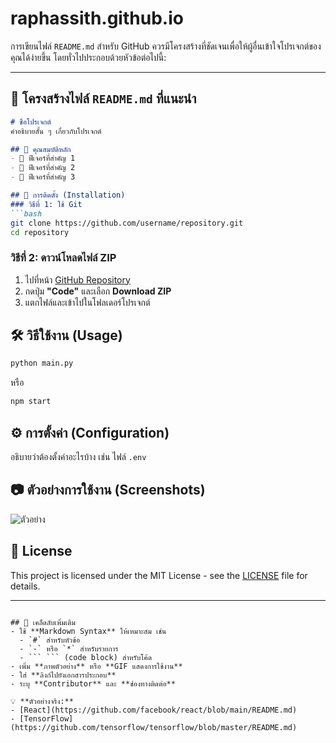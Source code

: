 # raphassith.github.io

การเขียนไฟล์ `README.md` สำหรับ GitHub ควรมีโครงสร้างที่ชัดเจนเพื่อให้ผู้อื่นเข้าใจโปรเจกต์ของคุณได้ง่ายขึ้น โดยทั่วไปประกอบด้วยหัวข้อต่อไปนี้:  

---

## 📝 โครงสร้างไฟล์ `README.md` ที่แนะนำ  
```md
# ชื่อโปรเจกต์  
คำอธิบายสั้น ๆ เกี่ยวกับโปรเจกต์  

## 📌 คุณสมบัติหลัก  
- 🔹 ฟีเจอร์ที่สำคัญ 1  
- 🔹 ฟีเจอร์ที่สำคัญ 2  
- 🔹 ฟีเจอร์ที่สำคัญ 3  

## 🚀 การติดตั้ง (Installation)  
### วิธีที่ 1: ใช้ Git  
```bash
git clone https://github.com/username/repository.git
cd repository
```
### วิธีที่ 2: ดาวน์โหลดไฟล์ ZIP  
1. ไปที่หน้า [GitHub Repository](https://github.com/username/repository)  
2. กดปุ่ม **"Code"** และเลือก **Download ZIP**  
3. แตกไฟล์และเข้าไปในโฟลเดอร์โปรเจกต์  

## 🛠 วิธีใช้งาน (Usage)  
```bash
python main.py
```
หรือ  
```bash
npm start
```

## ⚙️ การตั้งค่า (Configuration)  
อธิบายว่าต้องตั้งค่าอะไรบ้าง เช่น ไฟล์ `.env`  

## 📷 ตัวอย่างการใช้งาน (Screenshots)  
![ตัวอย่าง](https://via.placeholder.com/600x300)  

## 📝 License  
This project is licensed under the MIT License - see the [LICENSE](LICENSE) file for details.  

---
```

## 🎯 เคล็ดลับเพิ่มเติม  
- ใช้ **Markdown Syntax** ให้เหมาะสม เช่น  
  - `#` สำหรับหัวข้อ  
  - `-` หรือ `*` สำหรับรายการ  
  - ``` ``` (code block) สำหรับโค้ด  
- เพิ่ม **ภาพตัวอย่าง** หรือ **GIF แสดงการใช้งาน**  
- ใส่ **ลิงก์ไปยังเอกสารประกอบ**  
- ระบุ **Contributor** และ **ช่องทางติดต่อ**  

💡 **ตัวอย่างจริง:**  
- [React](https://github.com/facebook/react/blob/main/README.md)  
- [TensorFlow](https://github.com/tensorflow/tensorflow/blob/master/README.md)  


